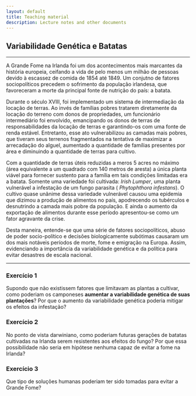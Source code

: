 ```yaml
---
layout: default
title: Teaching material
description: Lecture notes and other documents
---
```


## Variabilidade Genética e Batatas
***
A Grande Fome na Irlanda foi um dos acontecimentos mais marcantes da história europeia, ceifando a vida de 
pelo menos um milhão de pessoas devido à escassez de comida de 1854 até 1849. Um conjutno de fatores sociopolíticos 
precedem o sofrimento da população irlandesa, que favoreceram a morte da principal fonte de nutrição do país: 
a batata.

Durante o século XVIII, foi implementado um sistema de intermediação da locação de terras. Ao invés de famílias
pobres tratarem diretamente da locação do terreno com donos de propriedades, um funcionário intermediário foi 
envolvido, emancipando os donos de terras de responsabilidades da locação de terras e garantindo-os com uma fonte
de renda estável. Entretanto, esse ato vulnerabilizou as camadas mais pobres, que tiveram seus terrenos fragmentados
na tentativa de maximizar a arrecadação do alguel, aumentado a quantidade de famílias presentes por área e diminuindo
a quantidade de terras para cultivo. 

Com a quantidade de terras úteis reduzidas a meros 5 acres no máximo (área equivalente a um quadrado com 140 metros 
de aresta) a única planta viável para fornecer sustento para a família em tais condições limitadas era a batata.
Somente uma variedade foi cultivada: _Irish Lumper_, uma planta vulnerável a infestação de um fungo parasita 
( _Phytophthora infestans_). O cultivo quase unânime dessa variedade vulnerável causou uma epidemia que dizimou a
produção de alimentos no país, apodrecendo os tubérculos e desnutrindo a camada mais pobre da população. E ainda 
o aumento da exportação de alimentos durante esse período apresentou-se como um fator agravante da crise.

Desta maneira, entende-se que uma série de fatores sociopolíticos, abuso de poder socio-político e decisões biologicamente
subótimas causaram um dos mais notáveis períodos de morte, fome e emigração na Europa. Assim, evidenciando a importância
da variabilidade genética e da política para evitar desastres de escala nacional.

***

### Exercício 1
Supondo que não existissem fatores que limitavam as plantas a cultivar, como poderiam os camponeses **aumentar a variabilidade
genética de suas plantações**? Por que o aumento da variabilidade genética poderia mitigar os efeitos da infestação?

### Exercício 2
No ponto de vista darwiniano, como poderiam futuras gerações de batatas cultivadas na Irlanda serem resistentes aos efeitos
do fungo? Por que essa possibilidade não seria em hipótese nenhuma capaz de evitar a fome na Irlanda? 

### Exercício 3
Que tipo de soluções humanas poderiam ter sido tomadas para evitar a Grande Fome?

